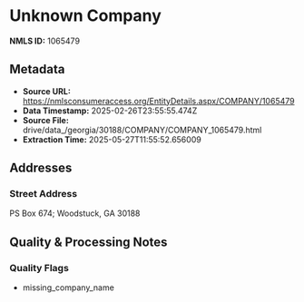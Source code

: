 # Unknown Company

**NMLS ID:** 1065479

## Metadata
- **Source URL:** https://nmlsconsumeraccess.org/EntityDetails.aspx/COMPANY/1065479
- **Data Timestamp:** 2025-02-26T23:55:55.474Z
- **Source File:** drive/data_/georgia/30188/COMPANY/COMPANY_1065479.html
- **Extraction Time:** 2025-05-27T11:55:52.656009

## Addresses
### Street Address
PS Box 674; Woodstuck, GA 30188

## Quality & Processing Notes
### Quality Flags
- missing_company_name
